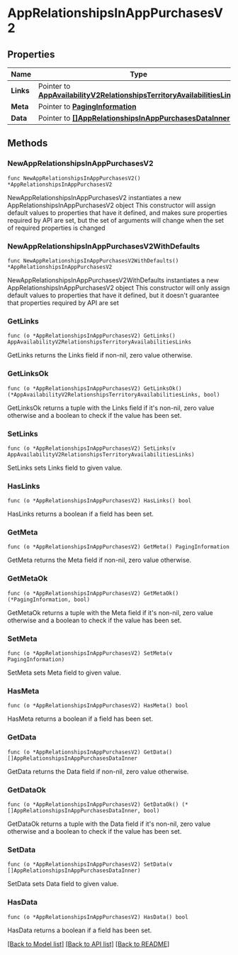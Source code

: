 # AppRelationshipsInAppPurchasesV2

## Properties

Name | Type | Description | Notes
------------ | ------------- | ------------- | -------------
**Links** | Pointer to [**AppAvailabilityV2RelationshipsTerritoryAvailabilitiesLinks**](AppAvailabilityV2RelationshipsTerritoryAvailabilitiesLinks.md) |  | [optional] 
**Meta** | Pointer to [**PagingInformation**](PagingInformation.md) |  | [optional] 
**Data** | Pointer to [**[]AppRelationshipsInAppPurchasesDataInner**](AppRelationshipsInAppPurchasesDataInner.md) |  | [optional] 

## Methods

### NewAppRelationshipsInAppPurchasesV2

`func NewAppRelationshipsInAppPurchasesV2() *AppRelationshipsInAppPurchasesV2`

NewAppRelationshipsInAppPurchasesV2 instantiates a new AppRelationshipsInAppPurchasesV2 object
This constructor will assign default values to properties that have it defined,
and makes sure properties required by API are set, but the set of arguments
will change when the set of required properties is changed

### NewAppRelationshipsInAppPurchasesV2WithDefaults

`func NewAppRelationshipsInAppPurchasesV2WithDefaults() *AppRelationshipsInAppPurchasesV2`

NewAppRelationshipsInAppPurchasesV2WithDefaults instantiates a new AppRelationshipsInAppPurchasesV2 object
This constructor will only assign default values to properties that have it defined,
but it doesn't guarantee that properties required by API are set

### GetLinks

`func (o *AppRelationshipsInAppPurchasesV2) GetLinks() AppAvailabilityV2RelationshipsTerritoryAvailabilitiesLinks`

GetLinks returns the Links field if non-nil, zero value otherwise.

### GetLinksOk

`func (o *AppRelationshipsInAppPurchasesV2) GetLinksOk() (*AppAvailabilityV2RelationshipsTerritoryAvailabilitiesLinks, bool)`

GetLinksOk returns a tuple with the Links field if it's non-nil, zero value otherwise
and a boolean to check if the value has been set.

### SetLinks

`func (o *AppRelationshipsInAppPurchasesV2) SetLinks(v AppAvailabilityV2RelationshipsTerritoryAvailabilitiesLinks)`

SetLinks sets Links field to given value.

### HasLinks

`func (o *AppRelationshipsInAppPurchasesV2) HasLinks() bool`

HasLinks returns a boolean if a field has been set.

### GetMeta

`func (o *AppRelationshipsInAppPurchasesV2) GetMeta() PagingInformation`

GetMeta returns the Meta field if non-nil, zero value otherwise.

### GetMetaOk

`func (o *AppRelationshipsInAppPurchasesV2) GetMetaOk() (*PagingInformation, bool)`

GetMetaOk returns a tuple with the Meta field if it's non-nil, zero value otherwise
and a boolean to check if the value has been set.

### SetMeta

`func (o *AppRelationshipsInAppPurchasesV2) SetMeta(v PagingInformation)`

SetMeta sets Meta field to given value.

### HasMeta

`func (o *AppRelationshipsInAppPurchasesV2) HasMeta() bool`

HasMeta returns a boolean if a field has been set.

### GetData

`func (o *AppRelationshipsInAppPurchasesV2) GetData() []AppRelationshipsInAppPurchasesDataInner`

GetData returns the Data field if non-nil, zero value otherwise.

### GetDataOk

`func (o *AppRelationshipsInAppPurchasesV2) GetDataOk() (*[]AppRelationshipsInAppPurchasesDataInner, bool)`

GetDataOk returns a tuple with the Data field if it's non-nil, zero value otherwise
and a boolean to check if the value has been set.

### SetData

`func (o *AppRelationshipsInAppPurchasesV2) SetData(v []AppRelationshipsInAppPurchasesDataInner)`

SetData sets Data field to given value.

### HasData

`func (o *AppRelationshipsInAppPurchasesV2) HasData() bool`

HasData returns a boolean if a field has been set.


[[Back to Model list]](../README.md#documentation-for-models) [[Back to API list]](../README.md#documentation-for-api-endpoints) [[Back to README]](../README.md)



